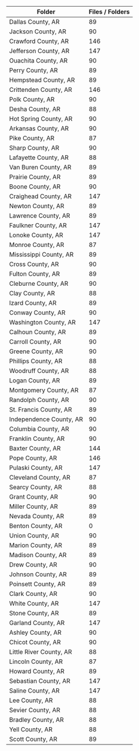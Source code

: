 | Folder                  |   Files / Folders |
|-------------------------|-------------------|
| Dallas County, AR       |                89 |
| Jackson County, AR      |                90 |
| Crawford County, AR     |               146 |
| Jefferson County, AR    |               147 |
| Ouachita County, AR     |                90 |
| Perry County, AR        |                89 |
| Hempstead County, AR    |                89 |
| Crittenden County, AR   |               146 |
| Polk County, AR         |                90 |
| Desha County, AR        |                88 |
| Hot Spring County, AR   |                90 |
| Arkansas County, AR     |                90 |
| Pike County, AR         |                87 |
| Sharp County, AR        |                90 |
| Lafayette County, AR    |                88 |
| Van Buren County, AR    |                89 |
| Prairie County, AR      |                89 |
| Boone County, AR        |                90 |
| Craighead County, AR    |               147 |
| Newton County, AR       |                89 |
| Lawrence County, AR     |                89 |
| Faulkner County, AR     |               147 |
| Lonoke County, AR       |               147 |
| Monroe County, AR       |                87 |
| Mississippi County, AR  |                89 |
| Cross County, AR        |                90 |
| Fulton County, AR       |                89 |
| Cleburne County, AR     |                90 |
| Clay County, AR         |                88 |
| Izard County, AR        |                89 |
| Conway County, AR       |                90 |
| Washington County, AR   |               147 |
| Calhoun County, AR      |                89 |
| Carroll County, AR      |                90 |
| Greene County, AR       |                90 |
| Phillips County, AR     |                88 |
| Woodruff County, AR     |                88 |
| Logan County, AR        |                89 |
| Montgomery County, AR   |                87 |
| Randolph County, AR     |                90 |
| St. Francis County, AR  |                89 |
| Independence County, AR |                90 |
| Columbia County, AR     |                90 |
| Franklin County, AR     |                90 |
| Baxter County, AR       |               144 |
| Pope County, AR         |               146 |
| Pulaski County, AR      |               147 |
| Cleveland County, AR    |                87 |
| Searcy County, AR       |                88 |
| Grant County, AR        |                90 |
| Miller County, AR       |                89 |
| Nevada County, AR       |                89 |
| Benton County, AR       |                 0 |
| Union County, AR        |                90 |
| Marion County, AR       |                89 |
| Madison County, AR      |                89 |
| Drew County, AR         |                90 |
| Johnson County, AR      |                89 |
| Poinsett County, AR     |                89 |
| Clark County, AR        |                90 |
| White County, AR        |               147 |
| Stone County, AR        |                89 |
| Garland County, AR      |               147 |
| Ashley County, AR       |                90 |
| Chicot County, AR       |                90 |
| Little River County, AR |                88 |
| Lincoln County, AR      |                87 |
| Howard County, AR       |                89 |
| Sebastian County, AR    |               147 |
| Saline County, AR       |               147 |
| Lee County, AR          |                88 |
| Sevier County, AR       |                88 |
| Bradley County, AR      |                88 |
| Yell County, AR         |                88 |
| Scott County, AR        |                89 |
